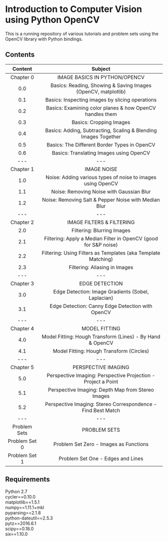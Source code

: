 # Introduction to Computer Vision using Python OpenCV

This is a running repository of various tutorials and problem sets using the OpenCV library with Python bindings.

## Contents

| Content       | Subject                                                        |
|:-------------:|:--------------------------------------------------------------:|
| Chapter 0     | IMAGE BASICS IN PYTHON/OPENCV                                  |
| 0.0           | Basics: Reading, Showing & Saving Images (OpenCV, matplotlib)  |
| 0.1           | Basics: Inspecting images by slicing operations                |
| 0.2           | Basics: Examining color planes & how OpenCV handles them       |
| 0.3           | Basics: Cropping Images                                        |
| 0.4           | Basics: Adding, Subtracting, Scaling & Blending Images Together|
| 0.5           | Basics: The Different Border Types in OpenCV                   |
| 0.6           | Basics: Translating Images using OpenCV                        |
|    ---        |                   ---                                          |
| Chapter 1     | IMAGE NOISE                                                    |
| 1.0           | Noise: Adding various types of noise to images using OpenCV    |
| 1.1           | Noise: Removing Noise with Gaussian Blur                       |
| 1.2           | Noise: Removing Salt & Pepper Noise with Median Blur           |
|    ---        |                   ---                                          |
| Chapter 2     | IMAGE FILTERS & FILTERING                                      |
| 2.0           | Filtering: Blurring Images                                     |
| 2.1           | Filtering: Apply a Median Filter in OpenCV (good for S&P noise)|
| 2.2           | Filtering: Using Filters as Templates (aka Template Matching)  |
| 2.3           | Filtering: Aliasing in Images                                  |
|    ---        |                   ---                                          |
| Chapter 3     | EDGE DETECTION                                                 |
| 3.0           | Edge Detection: Image Gradients (Sobel, Laplacian)             |
| 3.1           | Edge Detection: Canny Edge Detection with OpenCV               |
|    ---        |                   ---                                          |
| Chapter 4     | MODEL FITTING                                                  |
| 4.0           | Model Fitting: Hough Transform (Lines) - By Hand & OpenCV      |
| 4.1           | Model Fitting: Hough Transform (Circles)                       |
|    ---        |                   ---                                          |
| Chapter 5     | PERSPECTIVE IMAGING                                            |
| 5.0           | Perspective Imaging: Perspective Projection - Project a Point  |
| 5.1           | Perspective Imaging: Depth Map from Stereo Images              |
| 5.2           | Perspective Imaging: Stereo Correspondence - Find Best Match   |
|    ---        |                   ---                                          |
| Problem Sets  | PROBLEM SETS                                                   |
| Problem Set 0 | Problem Set Zero - Images as Functions                         |
| Problem Set 1 | Problem Set One - Edges and Lines                              |


## Requirements

Python 2.7  
cycler==0.10.0  
matplotlib==1.5.1  
numpy==1.11.1+mkl  
pyparsing==2.1.8  
python-dateutil==2.5.3  
pytz==2016.6.1  
scipy==0.18.0  
six==1.10.0  
